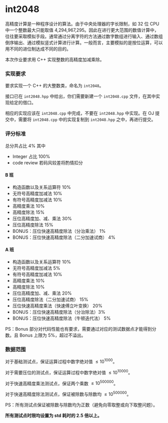 # int2048

高精度计算是一种程序设计的算法。由于中央处理器的字长限制，如 32 位 CPU 中一个整数最大只能取值 4,294,967,295。因此在进行更大范围的数值计算中，往往要采取模拟手段。通常通过分离字符的方法通过数字数组进行输入、通过数组倒序输出、通过模拟竖式计算进行计算。一般而言，主要模拟的是按位运算，可以用不同的进位制达成不同的目的。

本次作业要求用 C++ 实现整数的高精度加减乘除。

### 实现要求

要求实现一个 C++ 的大整数类，命名为 `int2048`。

接口已在 `int2048.hpp` 中给出，你们需要新建一个 `int2048.cpp` 文件，在其中实现给定的借口。

相应的实现应该在 `int2048.cpp` 中完成，不要在 `int2048.hpp` 中实现。在 OJ 提交中，需要将 `int2048.cpp` 中的实现复制到 `int2048.hpp` 之中，再进行提交。

### 评分标准

总分共占比 4\%
其中

- Integer 占比 100\%
- code review 若码风较差将酌情扣分

#### B 班

- 构造函数以及关系运算符 10\%
- 无符号高精度加减法 10\%
- 有符号高精度加减法 10\%
- 高精度乘法 10\%
- 高精度除法 15\%
- 压位高精度加、减、乘法 30\%
- 压位高精度除法 15\%
- BONUS：压位快速高精度除法（分治乘法） 1\%
- BONUS：压位快速高精度除法（二分加速试商） 4\%

#### A 班

- 构造函数以及关系运算符 10\%
- 无符号高精度加减法 5\%
- 有符号高精度加减法 10\%
- 高精度乘法 10\%
- 高精度除法 10\%
- 压位高精度加、减、乘法 20\%
- 压位高精度除法（二分加速试商） 15\%
- 压位快速高精度乘法（快速傅立叶变换） 20\%
- BONUS：压位快速高精度除法（分治除法）3\%
- BONUS：压位快速高精度除法（牛顿迭代法） 5\%

PS：Bonus 部分对代码性能也有要求，需要通过对应的测试数据点才能得到分数。且 Bonus 上限为 5\%，超过不溢出。

### 数据范围

对于基础测试点，保证运算过程中数字绝对值 $\leq 10^{1000}$。

对于需要压位的测试点，保证运算过程中数字绝对值 $\leq 10^{10000}$。

对于快速高精度乘法测试点，保证两个乘数 $\leq 10^{500000}$。

对于快速高精度除法测试点，保证被除数与除数均 $\leq 10^{500000}$。

PS：所有测试点保证被除数与除数均为正数（避免向零取整或向下取整问题）。

**所有测试点时限均设置为 std 耗时的 2.5 倍以上。**
